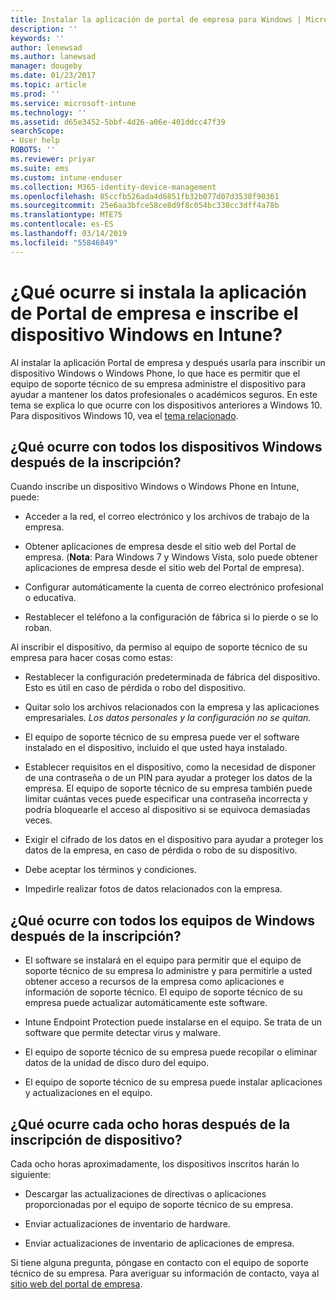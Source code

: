 ```yaml
---
title: Instalar la aplicación de portal de empresa para Windows | Microsoft Docs
description: ''
keywords: ''
author: lenewsad
ms.author: lanewsad
manager: dougeby
ms.date: 01/23/2017
ms.topic: article
ms.prod: ''
ms.service: microsoft-intune
ms.technology: ''
ms.assetid: d65e3452-5bbf-4d26-a06e-401ddcc47f39
searchScope:
- User help
ROBOTS: ''
ms.reviewer: priyar
ms.suite: ems
ms.custom: intune-enduser
ms.collection: M365-identity-device-management
ms.openlocfilehash: 85ccfb526ada4d6851fb32b077d07d3538f90361
ms.sourcegitcommit: 25e6aa3bfce58ce8d9f8c054bc338cc3dff4a78b
ms.translationtype: MTE75
ms.contentlocale: es-ES
ms.lasthandoff: 03/14/2019
ms.locfileid: "55846849"
---
```

# <a name="what-happens-if-you-install-the-company-portal-app-and-enroll-your-windows-device-in-intune"></a>¿Qué ocurre si instala la aplicación de Portal de empresa e inscribe el dispositivo Windows en Intune?

Al instalar la aplicación Portal de empresa y después usarla para inscribir un dispositivo Windows o Windows Phone, lo que hace es permitir que el equipo de soporte técnico de su empresa administre el dispositivo para ayudar a mantener los datos profesionales o académicos seguros. En este tema se explica lo que ocurre con los dispositivos anteriores a Windows 10. Para dispositivos Windows 10, vea el [tema relacionado](about-cp-app-for-windows-10.md).  

## <a name="what-happens-to-all-windows-devices-after-enrollment"></a>¿Qué ocurre con todos los dispositivos Windows después de la inscripción?
Cuando inscribe un dispositivo Windows o Windows Phone en Intune, puede:

-   Acceder a la red, el correo electrónico y los archivos de trabajo de la empresa.

-   Obtener aplicaciones de empresa desde el sitio web del Portal de empresa. (__Nota__: Para Windows 7 y Windows Vista, solo puede obtener aplicaciones de empresa desde el sitio web del Portal de empresa).

-   Configurar automáticamente la cuenta de correo electrónico profesional o educativa.

-   Restablecer el teléfono a la configuración de fábrica si lo pierde o se lo roban.

Al inscribir el dispositivo, da permiso al equipo de soporte técnico de su empresa para hacer cosas como estas:

-   Restablecer la configuración predeterminada de fábrica del dispositivo. Esto es útil en caso de pérdida o robo del dispositivo.

-   Quitar solo los archivos relacionados con la empresa y las aplicaciones empresariales. *Los datos personales y la configuración no se quitan.*

-   El equipo de soporte técnico de su empresa puede ver el software instalado en el dispositivo, incluido el que usted haya instalado.

-   Establecer requisitos en el dispositivo, como la necesidad de disponer de una contraseña o de un PIN para ayudar a proteger los datos de la empresa. El equipo de soporte técnico de su empresa también puede limitar cuántas veces puede especificar una contraseña incorrecta y podría bloquearle el acceso al dispositivo si se equivoca demasiadas veces.

-   Exigir el cifrado de los datos en el dispositivo para ayudar a proteger los datos de la empresa, en caso de pérdida o robo de su dispositivo.

-   Debe aceptar los términos y condiciones.

-   Impedirle realizar fotos de datos relacionados con la empresa.

## <a name="what-happens-to-all-windows-pcs-after-enrollment"></a>¿Qué ocurre con todos los equipos de Windows después de la inscripción?

-  El software se instalará en el equipo para permitir que el equipo de soporte técnico de su empresa lo administre y para permitirle a usted obtener acceso a recursos de la empresa como aplicaciones e información de soporte técnico. El equipo de soporte técnico de su empresa puede actualizar automáticamente este software.

-  Intune Endpoint Protection puede instalarse en el equipo. Se trata de un software que permite detectar virus y malware.

-  El equipo de soporte técnico de su empresa puede recopilar o eliminar datos de la unidad de disco duro del equipo.

-  El equipo de soporte técnico de su empresa puede instalar aplicaciones y actualizaciones en el equipo.

## <a name="what-happens-every-eight-hours-after-device-enrollment"></a>¿Qué ocurre cada ocho horas después de la inscripción de dispositivo?

Cada ocho horas aproximadamente, los dispositivos inscritos harán lo siguiente:

-   Descargar las actualizaciones de directivas o aplicaciones proporcionadas por el equipo de soporte técnico de su empresa.

-   Enviar actualizaciones de inventario de hardware.

-   Enviar actualizaciones de inventario de aplicaciones de empresa.

Si tiene alguna pregunta, póngase en contacto con el equipo de soporte técnico de su empresa. Para averiguar su información de contacto, vaya al [sitio web del portal de empresa](https://go.microsoft.com/fwlink/?linkid=2010980).
